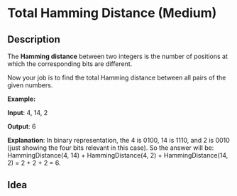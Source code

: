 # Total Hamming Distance (Medium)
## Description

The **Hamming distance** between two integers is the number of positions at which the corresponding bits are different.

Now your job is to find the total Hamming distance between all pairs of the given numbers.

**Example:**

**Input**: 4, 14, 2

**Output**: 6

**Explanation**: In binary representation, the 4 is 0100, 14 is 1110, and 2 is 0010 (just showing the four bits relevant in this case). So the answer will be:
HammingDistance(4, 14) + HammingDistance(4, 2) + HammingDistance(14, 2) = 2 + 2 + 2 = 6.


## Idea

